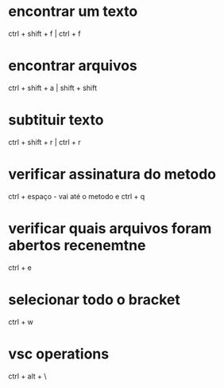 # encontrar um texto
ctrl + shift + f | ctrl + f

# encontrar arquivos
ctrl + shift + a | shift + shift

# subtituir texto
ctrl + shift + r | ctrl + r

# verificar assinatura do metodo
ctrl + espaço - vai até o metodo e ctrl + q

# verificar quais arquivos foram abertos recenemtne
ctrl + e

# selecionar todo o bracket
ctrl + w

# vsc operations
ctrl + alt + \

